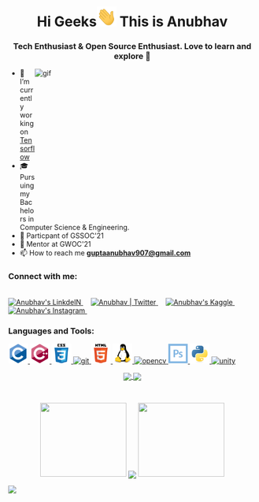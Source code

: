 <h1 align='center'> Hi Geeks<img src="https://raw.githubusercontent.com/ABSphreak/ABSphreak/master/gifs/Hi.gif"  width="40" height="40"> This is Anubhav</h1>
<h3 align="center">Tech Enthusiast & Open Source Enthusiast. Love to learn and explore 🚀</h3>

<img src="https://media.giphy.com/media/RbDKaczqWovIugyJmW/giphy.gif" width="450px" height="300px" alt=gif align="right"> 


- 🔭 I’m currently working on [Tensorflow](https://github.com/Learn-Write-Repeat/Tensorflow)
- 🎓 Pursuing my Bachelors in Computer Science & Engineering.
- 🔭 Particpant of GSSOC'21
- 🔭 Mentor at GWOC'21
- 📫 How to reach me **guptaanubhav907@gmail.com**


<h3 align="left">Connect with me:</h3>
<p align="left">
<br/>
<a href="https://www.linkedin.com/in/anubhav-gupta-09b2401b6/">
  <img alt="Anubhav's LinkdeIN" width="35px" src="https://image.flaticon.com/icons/svg/2111/2111465.svg" />
</a>&nbsp&nbsp&nbsp
<a href="https://twitter.com/Anubhav43591222">
  <img alt="Anubhav | Twitter" width="35px" src="https://image.flaticon.com/icons/svg/2111/2111703.svg" />
</a>&nbsp&nbsp&nbsp
<a href="https://www.kaggle.com/anubhav202">
  <img alt="Anubhav's Kaggle" width="35px" src="https://www.vectorlogo.zone/logos/kaggle/kaggle-icon.svg" />
</a>&nbsp&nbsp&nbsp
<a href="https://www.instagram.com/anubhav__1_2_3/">
  <img alt="Anubhav's Instagram" width="35px" src="https://image.flaticon.com/icons/svg/2111/2111421.svg" />
</a>&nbsp&nbsp&nbsp
</p>
<h3 align="left">Languages and Tools:</h3>
<p align="left"> <a href="https://www.cprogramming.com/" target="_blank"> <img src="https://raw.githubusercontent.com/devicons/devicon/master/icons/c/c-original.svg" alt="c" width="40" height="40"/> </a> <a href="https://www.w3schools.com/cpp/" target="_blank"> <img src="https://raw.githubusercontent.com/devicons/devicon/master/icons/cplusplus/cplusplus-original.svg" alt="cplusplus" width="40" height="40"/> </a> <a href="https://www.w3schools.com/css/" target="_blank"> <img src="https://raw.githubusercontent.com/devicons/devicon/master/icons/css3/css3-original-wordmark.svg" alt="css3" width="40" height="40"/> </a> <a href="https://git-scm.com/" target="_blank"> <img src="https://www.vectorlogo.zone/logos/git-scm/git-scm-icon.svg" alt="git" width="40" height="40"/> </a> <a href="https://www.w3.org/html/" target="_blank"> <img src="https://raw.githubusercontent.com/devicons/devicon/master/icons/html5/html5-original-wordmark.svg" alt="html5" width="40" height="40"/> </a> <a href="https://www.linux.org/" target="_blank"> <img src="https://raw.githubusercontent.com/devicons/devicon/master/icons/linux/linux-original.svg" alt="linux" width="40" height="40"/> </a> <a href="https://opencv.org/" target="_blank"> <img src="https://www.vectorlogo.zone/logos/opencv/opencv-icon.svg" alt="opencv" width="40" height="40"/> </a> <a href="https://www.photoshop.com/en" target="_blank"> <img src="https://raw.githubusercontent.com/devicons/devicon/master/icons/photoshop/photoshop-line.svg" alt="photoshop" width="40" height="40"/> </a> <a href="https://www.python.org" target="_blank"> <img src="https://raw.githubusercontent.com/devicons/devicon/master/icons/python/python-original.svg" alt="python" width="40" height="40"/> </a> <a href="https://unity.com/" target="_blank"> <img src="https://www.vectorlogo.zone/logos/unity3d/unity3d-icon.svg" alt="unity" width="40" height="40"/> </a> </p>

<!-- &nbsp;&nbsp;&nbsp;
<p><img align="left" height="170px" src="https://github-readme-stats.vercel.app/api/top-langs?username=anubhav201241&show_icons=true&locale=en&layout=compact" alt="anubhav201241" /></p>

<p>&nbsp;&nbsp;&nbsp;&nbsp;&nbsp;&nbsp;&nbsp;&nbsp;&nbsp;&nbsp;&nbsp;&nbsp;&nbsp;&nbsp;&nbsp;&nbsp;<img align="right" height="169px" src="https://github-readme-stats.vercel.app/api?username=anubhav201241&show_icons=true&locale=en" alt="anubhav201241" /></p> -->


<!-- <p>&nbsp;&nbsp;<img align="left" height="180px" src="https://github-readme-streak-stats.herokuapp.com?user=anubhav201241&theme=dark&date_format=M%20j%5B%2C%20Y%5D&fire=C3DD29&ring=DD2727&sideNums=ABDD0F&dates=11A4DD)](https://git.io/streak-stats" alt="anubhav201241" /></p> -->
<p align="center">
  <a href="https://github.com/anubhav201241">
    <img align="center" src="https://github-readme-stats.vercel.app/api?username=anubhav201241&show_icons=true&locale=en"/>
  </a>
  <a href="https://github.com/anubhav201241">
    <img align="center" height="195px" src="https://github-readme-stats.vercel.app/api/top-langs?username=anubhav201241&show_icons=true&locale=en&layout=compact" />
  </a>
</p>
</details>
<br>
<p align="center">
  <a>
    <img height="150" width="175" src="https://github.com/JayantGoel001/JayantGoel001/blob/master/PNG/left.png">
    <img align="center" src="https://github-readme-streak-stats.herokuapp.com?user=anubhav201241&theme=dark&date_format=M%20j%5B%2C%20Y%5D&fire=C3DD29&ring=DD2727&sideNums=ABDD0F&dates=11A4DD)](https://git.io/streak-stats"/>
    <img height="150" width="175" src="https://github.com/JayantGoel001/JayantGoel001/blob/master/PNG/right.png">
  </a>
</p>

<img src="https://activity-graph.herokuapp.com/graph?username=anubhav201241&theme=react-dark&bg_color=00000000&color=037bfc&line=037bfc&point=00000000&area=true&hide_border=true"> <br>
